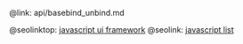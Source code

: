 @link: api/basebind_unbind.md

@seolinktop: [javascript ui framework](https://webix.com)
@seolink: [javascript list](https://webix.com/widget/list/)
